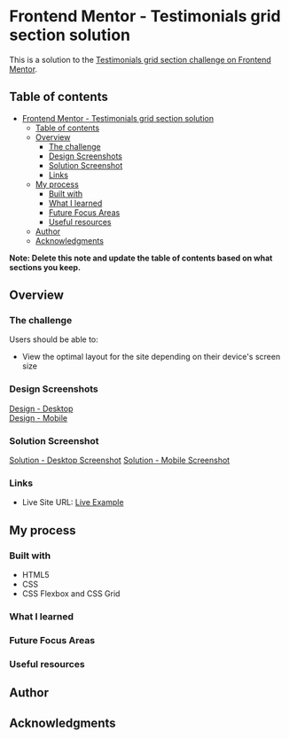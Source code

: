 # Frontend Mentor - Testimonials grid section solution

This is a solution to the [Testimonials grid section challenge on Frontend Mentor](https://www.frontendmentor.io/challenges/testimonials-grid-section-Nnw6J7Un7). 

## Table of contents

- [Frontend Mentor - Testimonials grid section solution](#frontend-mentor---testimonials-grid-section-solution)
  - [Table of contents](#table-of-contents)
  - [Overview](#overview)
    - [The challenge](#the-challenge)
    - [Design Screenshots](#design-screenshots)
    - [Solution Screenshot](#solution-screenshot)
    - [Links](#links)
  - [My process](#my-process)
    - [Built with](#built-with)
    - [What I learned](#what-i-learned)
    - [Future Focus Areas](#future-focus-areas)
    - [Useful resources](#useful-resources)
  - [Author](#author)
  - [Acknowledgments](#acknowledgments)

**Note: Delete this note and update the table of contents based on what sections you keep.**

## Overview

### The challenge

Users should be able to:

- View the optimal layout for the site depending on their device's screen size

### Design Screenshots

[Design - Desktop](./design/desktop-design.jpg)  
[Design - Mobile](./design/desktop-design.jpg)  

### Solution Screenshot

[Solution - Desktop Screenshot](./screenshots/desktop-screenshot.png)
[Solution - Mobile Screenshot](./screenshots/mobile-screenshot.png)   

### Links

- Live Site URL: [Live Example](https://avc-frontendmentor-stuff.netlify.app/challenges/2-testimonials-grid-section-main/solution/)

## My process

### Built with

- HTML5
- CSS
- CSS Flexbox and CSS Grid

### What I learned



### Future Focus Areas


### Useful resources


## Author


## Acknowledgments
